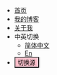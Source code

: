 * [首页](/)
* [我的博客](https://ng-fukgin.github.io/)
* [关于我](https://ng-fukgin.github.io/about/)
* 中英切换
  * [简体中文](/README)
  * [En](/en/)
* <button style="background-color: #FFC0CB;" onclick="window.location.href = rep(window.location.href)">切换源</button>

